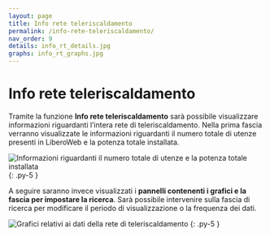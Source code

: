 ```yaml
---
layout: page
title: Info rete teleriscaldamento
permalink: /info-rete-teleriscaldamento/
nav_order: 9
details: info_rt_details.jpg
graphs: info_rt_graphs.jpg
---
```


# Info rete teleriscaldamento

Tramite la funzione **Info rete teleriscaldamento** sarà possibile visualizzare informazioni riguardanti l’intera rete di teleriscaldamento. Nella prima fascia verranno visualizzate le informazioni riguardanti il numero totale di utenze presenti in LiberoWeb e la potenza totale installata.

![Informazioni riguardanti il numero totale di utenze e la potenza totale installata](/assets/images/{{page.details}})
{: .py-5 }

A seguire saranno invece visualizzati i **pannelli contenenti i grafici e la fascia per impostare la ricerca**. Sarà possibile intervenire sulla fascia di ricerca per modificare il periodo di visualizzazione o la frequenza dei dati.

![Grafici relativi ai dati della rete di teleriscaldamento](/assets/images/{{page.graphs}})
{: .py-5 }
